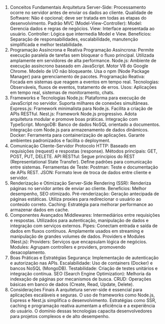 1. Conceitos Fundamentais
Arquitetura Server-Side: Processamento ocorre no servidor antes de enviar os dados ao cliente.
Qualidade de Software: Não é opcional; deve ser tratada em todas as etapas do desenvolvimento.
Padrão MVC (Model-View-Controller):
Model: Gerencia dados e regras de negócios.
View: Interface apresentada ao usuário.
Controller: Lógica que intermedia Model e View.
Benefícios: Separação de responsabilidades, escalabilidade, manutenção simplificada e melhor testabilidade.
2. Programação Assíncrona e Reativa
Programação Assíncrona:
Permite execução paralela de tarefas sem bloquear o fluxo principal.
Utilizada amplamente em servidores de alta performance.
Node.js: Ambiente de execução assíncrono baseado em JavaScript.
Motor V8 do Google Chrome.
Modelo de I/O não bloqueante.
Usa o npm (Node Package Manager) para gerenciamento de pacotes.
Programação Reativa:
Focada em sistemas que reagem a eventos em tempo real.
Tecnologias: Observáveis, fluxos de eventos, tratamento de erros.
Usos: Aplicações em tempo real, sistemas de monitoramento, chats.
3. Frameworks e Tecnologias
Node.js:
Plataforma para execução de JavaScript no servidor.
Suporta milhares de conexões simultâneas.
Express.js:
Framework minimalista para Node.js.
Facilita a criação de APIs RESTful.
Nest.js:
Framework Node.js progressivo.
Adota arquitetura modular e promove boas práticas.
Integração com TypeScript.
MongoDB:
Banco de dados NoSQL orientado a documentos.
Integração com Node.js para armazenamento de dados dinâmicos.
Docker:
Ferramenta para containerização de aplicações.
Garante ambientes padronizados e facilita o deployment.
4. Comunicação Cliente-Servidor
Protocolo HTTP:
Baseado em requisições (request) e respostas (response).
Métodos principais: GET, POST, PUT, DELETE.
API RESTful:
Segue princípios do REST (Representational State Transfer).
Define padrões para comunicação entre sistemas.
Ferramentas de Teste:
Postman: Teste e documentação de APIs REST.
JSON: Formato leve de troca de dados entre cliente e servidor.
5. Renderização e Otimização
Server-Side Rendering (SSR):
Renderiza páginas no servidor antes de enviar ao cliente.
Benefícios: Melhor desempenho, SEO otimizado.
Pré-renderização:
Geração antecipada de páginas estáticas.
Utiliza proxies para redirecionar o usuário ao conteúdo correto.
Caching:
Estratégia para melhorar performance ao armazenar dados em cache.
6. Componentes Avançados
Middlewares:
Intermediários entre requisições e respostas.
Utilizados para autenticação, manipulação de dados e integração com serviços externos.
Pipes:
Conectam entrada e saída de dados em fluxos contínuos.
Amplamente usados em streaming e manipulação de grandes volumes de dados.
Providers e Modules (Nest.js):
Providers: Serviços que encapsulam lógica de negócios.
Modules: Agrupam controllers e providers, promovendo desacoplamento.
7. Boas Práticas e Estratégias
Segurança: Implementação de autenticação e autorização nas APIs.
Escalabilidade: Uso de containers (Docker) e bancos NoSQL (MongoDB).
Testabilidade: Criação de testes unitários e integração contínua.
SEO (Search Engine Optimization): Melhoria da indexação de páginas por mecanismos de busca.
CRUD: Operações básicas em banco de dados (Create, Read, Update, Delete).
8. Considerações Finais
A arquitetura server-side é essencial para aplicações escaláveis e seguras.
O uso de frameworks como Node.js, Express e Nest.js simplifica o desenvolvimento.
Estratégias como SSR, caching e programação reativa aumentam a eficiência e a experiência do usuário.
O domínio dessas tecnologias capacita desenvolvedores para projetos complexos e de alto desempenho.